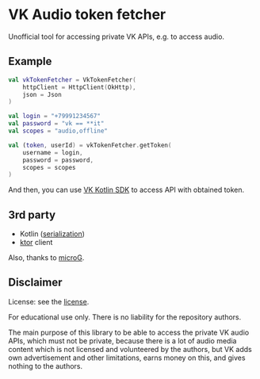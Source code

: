 # VK Audio token fetcher

Unofficial tool for accessing private VK APIs, e.g. to access audio.

## Example
```kotlin
val vkTokenFetcher = VkTokenFetcher(
    httpClient = HttpClient(OkHttp),
    json = Json
)

val login = "+79991234567"
val password = "vk == **it"
val scopes = "audio,offline"

val (token, userId) = vkTokenFetcher.getToken(
    username = login,
    password = password,
    scopes = scopes
)
```

And then, you can use [VK Kotlin SDK](https://github.com/vksdk/vk-sdk-kotlin) to access API with obtained token.

## 3rd party
- Kotlin ([serialization](https://github.com/Kotlin/kotlinx.serialization))
- [ktor](https://github.com/ktorio/ktor) client

Also, thanks to [microG](https://github.com/microg).

## Disclaimer
License: see the [license](https://raw.githubusercontent.com/vksdk/vk-audio-token-fetcher/master/LICENSE).

For educational use only. There is no liability for the repository authors.

The main purpose of this library to be able to access the private VK audio APIs, which must not be private,
because there is a lot of audio media content which is not licensed and volunteered by the authors,
but VK adds own advertisement and other limitations, earns money on this, and gives nothing to the authors.